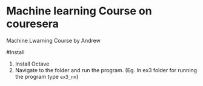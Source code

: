 Machine learning Course on couresera
====================================

Machine Lwarning Course by Andrew 

#Install

1. Install Octave
2. Navigate to the folder and run the program. (Eg. In ex3 folder for running the program type `ex3_nn`)
